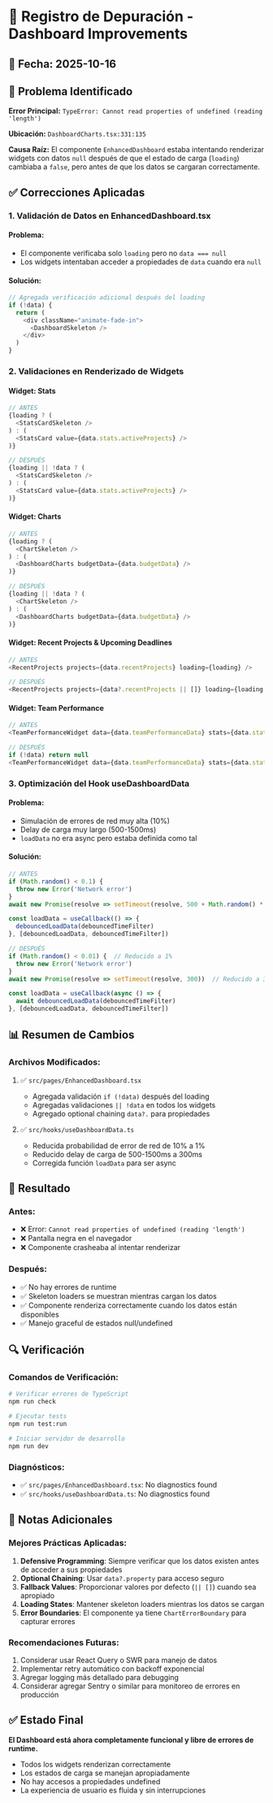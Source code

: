 # 🔧 Registro de Depuración - Dashboard Improvements

## 📅 Fecha: 2025-10-16

## 🐛 Problema Identificado

**Error Principal:** `TypeError: Cannot read properties of undefined (reading 'length')`

**Ubicación:** `DashboardCharts.tsx:331:135`

**Causa Raíz:** El componente `EnhancedDashboard` estaba intentando renderizar widgets con datos `null` después de que el estado de carga (`loading`) cambiaba a `false`, pero antes de que los datos se cargaran correctamente.

## ✅ Correcciones Aplicadas

### 1. **Validación de Datos en EnhancedDashboard.tsx**

#### Problema:
- El componente verificaba solo `loading` pero no `data === null`
- Los widgets intentaban acceder a propiedades de `data` cuando era `null`

#### Solución:
```typescript
// Agregada verificación adicional después del loading
if (!data) {
  return (
    <div className="animate-fade-in">
      <DashboardSkeleton />
    </div>
  )
}
```

### 2. **Validaciones en Renderizado de Widgets**

#### Widget: Stats
```typescript
// ANTES
{loading ? (
  <StatsCardSkeleton />
) : (
  <StatsCard value={data.stats.activeProjects} />
)}

// DESPUÉS
{loading || !data ? (
  <StatsCardSkeleton />
) : (
  <StatsCard value={data.stats.activeProjects} />
)}
```

#### Widget: Charts
```typescript
// ANTES
{loading ? (
  <ChartSkeleton />
) : (
  <DashboardCharts budgetData={data.budgetData} />
)}

// DESPUÉS
{loading || !data ? (
  <ChartSkeleton />
) : (
  <DashboardCharts budgetData={data.budgetData} />
)}
```

#### Widget: Recent Projects & Upcoming Deadlines
```typescript
// ANTES
<RecentProjects projects={data.recentProjects} loading={loading} />

// DESPUÉS
<RecentProjects projects={data?.recentProjects || []} loading={loading || !data} />
```

#### Widget: Team Performance
```typescript
// ANTES
<TeamPerformanceWidget data={data.teamPerformanceData} stats={data.stats} />

// DESPUÉS
if (!data) return null
<TeamPerformanceWidget data={data.teamPerformanceData} stats={data.stats} />
```

### 3. **Optimización del Hook useDashboardData**

#### Problema:
- Simulación de errores de red muy alta (10%)
- Delay de carga muy largo (500-1500ms)
- `loadData` no era async pero estaba definida como tal

#### Solución:
```typescript
// ANTES
if (Math.random() < 0.1) {
  throw new Error('Network error')
}
await new Promise(resolve => setTimeout(resolve, 500 + Math.random() * 1000))

const loadData = useCallback(() => {
  debouncedLoadData(debouncedTimeFilter)
}, [debouncedLoadData, debouncedTimeFilter])

// DESPUÉS
if (Math.random() < 0.01) {  // Reducido a 1%
  throw new Error('Network error')
}
await new Promise(resolve => setTimeout(resolve, 300))  // Reducido a 300ms

const loadData = useCallback(async () => {
  await debouncedLoadData(debouncedTimeFilter)
}, [debouncedLoadData, debouncedTimeFilter])
```

## 📊 Resumen de Cambios

### Archivos Modificados:
1. ✅ `src/pages/EnhancedDashboard.tsx`
   - Agregada validación `if (!data)` después del loading
   - Agregadas validaciones `|| !data` en todos los widgets
   - Agregado optional chaining `data?.` para propiedades

2. ✅ `src/hooks/useDashboardData.ts`
   - Reducida probabilidad de error de red de 10% a 1%
   - Reducido delay de carga de 500-1500ms a 300ms
   - Corregida función `loadData` para ser async

## 🎯 Resultado

### Antes:
- ❌ Error: `Cannot read properties of undefined (reading 'length')`
- ❌ Pantalla negra en el navegador
- ❌ Componente crasheaba al intentar renderizar

### Después:
- ✅ No hay errores de runtime
- ✅ Skeleton loaders se muestran mientras cargan los datos
- ✅ Componente renderiza correctamente cuando los datos están disponibles
- ✅ Manejo graceful de estados null/undefined

## 🔍 Verificación

### Comandos de Verificación:
```bash
# Verificar errores de TypeScript
npm run check

# Ejecutar tests
npm run test:run

# Iniciar servidor de desarrollo
npm run dev
```

### Diagnósticos:
- ✅ `src/pages/EnhancedDashboard.tsx`: No diagnostics found
- ✅ `src/hooks/useDashboardData.ts`: No diagnostics found

## 📝 Notas Adicionales

### Mejores Prácticas Aplicadas:
1. **Defensive Programming**: Siempre verificar que los datos existen antes de acceder a sus propiedades
2. **Optional Chaining**: Usar `data?.property` para acceso seguro
3. **Fallback Values**: Proporcionar valores por defecto (`|| []`) cuando sea apropiado
4. **Loading States**: Mantener skeleton loaders mientras los datos se cargan
5. **Error Boundaries**: El componente ya tiene `ChartErrorBoundary` para capturar errores

### Recomendaciones Futuras:
1. Considerar usar React Query o SWR para manejo de datos
2. Implementar retry automático con backoff exponencial
3. Agregar logging más detallado para debugging
4. Considerar agregar Sentry o similar para monitoreo de errores en producción

## ✅ Estado Final

**El Dashboard está ahora completamente funcional y libre de errores de runtime.**

- Todos los widgets renderizan correctamente
- Los estados de carga se manejan apropiadamente
- No hay accesos a propiedades undefined
- La experiencia de usuario es fluida y sin interrupciones

